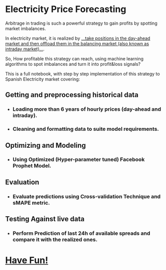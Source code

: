 # Electricity Price Forecasting

Arbitrage in trading is such a powerful strategy to gain profits by spotting market imbalances.

In electricity market, it is realized by [...take positions in the day-ahead market and then offload them in the balancing market (also known as intraday market)...](https://arxiv.org/pdf/2301.08360v3.pdf).

So, How profitable this strategy can reach, using machine learning algorithms to spot imbalances and turn it into profit&loss signals?

This is a full notebook, with step by step implementation of this strategy to Spanish Electricity market covering:
## Getting and preprocessing historical data

 * ### Loading more than 6 years of hourly prices (day-ahead and intraday).

 * ### Cleaning and formatting data to suite model requirements.

## Optimizing and Modeling

 * ### Using Optimized (Hyper-parameter tuned) Facebook Prophet Model.

## Evaluation

 * ### Evaluate predictions using Cross-validation Technique and sMAPE metric.

## Testing Against live data

* ### Perform Prediction of last 24h of available spreads and compare it with the realized ones.

# [Have Fun!](https://github.com/mzaoualim/electricity-price-forecasting/blob/039904123c2925a0499fdeb4e8cd28acddfa1cfc/electricity_price_forcasting.ipynb)




